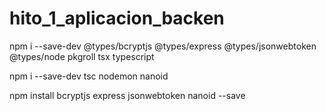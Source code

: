 # hito_1_aplicacion_backen


npm i --save-dev @types/bcryptjs @types/express @types/jsonwebtoken @types/node pkgroll tsx typescript

npm i --save-dev tsc nodemon nanoid
  
npm install bcryptjs express jsonwebtoken nanoid --save
